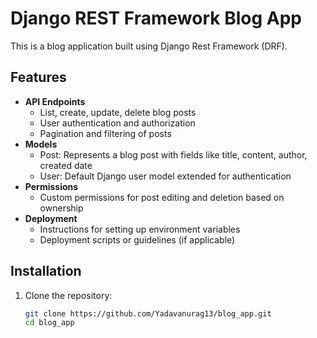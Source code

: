 # Django REST Framework Blog App

This is a blog application built using Django Rest Framework (DRF).

## Features

- **API Endpoints**
  - List, create, update, delete blog posts
  - User authentication and authorization
  - Pagination and filtering of posts
- **Models**
  - Post: Represents a blog post with fields like title, content, author, created date
  - User: Default Django user model extended for authentication
- **Permissions**
  - Custom permissions for post editing and deletion based on ownership
- **Deployment**
  - Instructions for setting up environment variables
  - Deployment scripts or guidelines (if applicable)

## Installation

1. Clone the repository:
   ```bash
   git clone https://github.com/Yadavanurag13/blog_app.git
   cd blog_app
